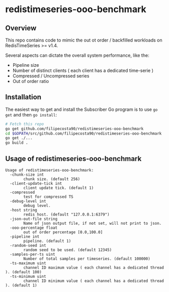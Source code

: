 # redistimeseries-ooo-benchmark

## Overview

This repo contains code to mimic the out ot order / backfilled workloads on RedisTimeSeries >= v1.4.

Several aspects can dictate the overall system performance, like the:
- Pipeline size 
- Number of distinct clients ( each client has a dedicated time-serie )
- Compressed / Uncompressed series
- Out of order ratio 

## Installation

The easiest way to get and install the Subscriber Go program is to use
`go get` and then `go install`:
```bash
# Fetch this repo
go get github.com/filipecosta90/redistimeseries-ooo-benchmark
cd $GOPATH/src/github.com/filipecosta90/redistimeseries-ooo-benchmark
go get ./...
go build .
```

## Usage of redistimeseries-ooo-benchmark

```
Usage of redistimeseries-ooo-benchmark:
  -chunk-size int
        chunk size. (default 256)
  -client-update-tick int
        client update tick. (default 1)
  -compressed
        test for compressed TS
  -debug-level int
        debug level.
  -host string
        redis host. (default "127.0.0.1:6379")
  -json-out-file string
        Name of json output file, if not set, will not print to json.
  -ooo-percentage float
        out of order percentage [0.0,100.0]
  -pipeline int
        pipeline. (default 1)
  -random-seed int
        random seed to be used. (default 12345)
  -samples-per-ts uint
        Number of total samples per timeseries. (default 100000)
  -ts-maximum uint
        channel ID maximum value ( each channel has a dedicated thread ). (default 100)
  -ts-minimum uint
        channel ID minimum value ( each channel has a dedicated thread ). (default 1)

```